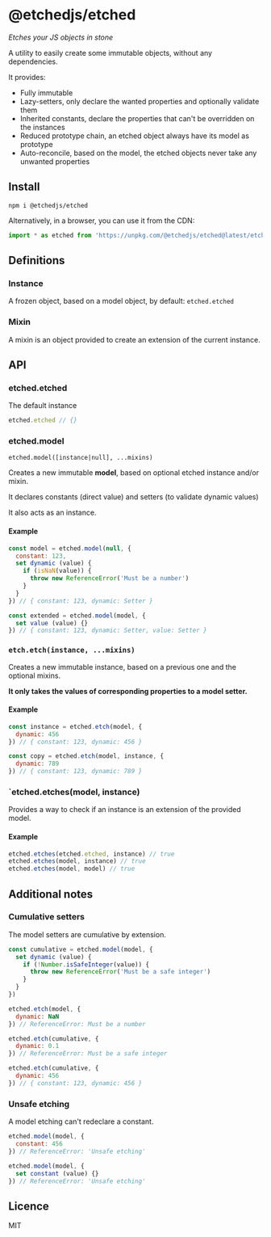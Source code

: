 # @etchedjs/etched

_Etches your JS objects in stone_

A utility to easily create some immutable objects, without any dependencies.

It provides:
* Fully immutable
* Lazy-setters, only declare the wanted properties and optionally validate them
* Inherited constants, declare the properties that can't be overridden on the instances
* Reduced prototype chain, an etched object always have its model as prototype
* Auto-reconcile, based on the model, the etched objects never take any unwanted properties


## Install

`npm i @etchedjs/etched`

Alternatively, in a browser, you can use it from the CDN:

```js
import * as etched from 'https://unpkg.com/@etchedjs/etched@latest/etched.js'
```

## Definitions

### Instance

A frozen object, based on a model object, by default: `etched.etched`

### Mixin

A mixin is an object provided to create an extension of the current instance.


## API

### etched.etched

The default instance

```js
etched.etched // {}
```

### etched.model

`etched.model([instance|null], ...mixins)`

Creates a new immutable **model**, based on optional etched instance and/or mixin.

It declares constants (direct value) and setters (to validate dynamic values)

It also acts as an instance.

#### Example
```js
const model = etched.model(null, {
  constant: 123,
  set dynamic (value) {
    if (isNaN(value)) {
      throw new ReferenceError('Must be a number')
    }
  }
}) // { constant: 123, dynamic: Setter }

const extended = etched.model(model, {
  set value (value) {}
}) // { constant: 123, dynamic: Setter, value: Setter }
```

### `etch.etch(instance, ...mixins)`


Creates a new immutable instance, based on a previous one and the optional mixins.

**It only takes the values of corresponding properties to a model setter.**

#### Example

```js
const instance = etched.etch(model, {
  dynamic: 456
}) // { constant: 123, dynamic: 456 }

const copy = etched.etch(model, instance, {
  dynamic: 789
}) // { constant: 123, dynamic: 789 }
```

### `etched.etches(model, instance)

Provides a way to check if an instance is an extension of the provided model.

#### Example
```js
etched.etches(etched.etched, instance) // true
etched.etches(model, instance) // true
etched.etches(model, model) // true
```

## Additional notes

### Cumulative setters

The model setters are cumulative by extension.

```js
const cumulative = etched.model(model, {
  set dynamic (value) {
    if (!Number.isSafeInteger(value)) {
      throw new ReferenceError('Must be a safe integer')
    }
  }
})

etched.etch(model, {
  dynamic: NaN
}) // ReferenceError: Must be a number

etched.etch(cumulative, {
  dynamic: 0.1
}) // ReferenceError: Must be a safe integer

etched.etch(cumulative, {
  dynamic: 456
}) // { constant: 123, dynamic: 456 }
```

### Unsafe etching

A model etching can't redeclare a constant.

```js
etched.model(model, {
  constant: 456
}) // ReferenceError: 'Unsafe etching'

etched.model(model, {
  set constant (value) {}
}) // ReferenceError: 'Unsafe etching'
```

## Licence

MIT
